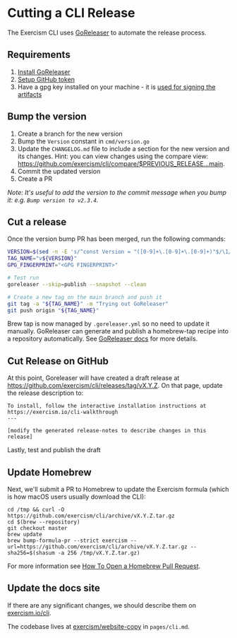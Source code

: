 # Cutting a CLI Release

The Exercism CLI uses [GoReleaser](https://goreleaser.com) to automate the release process.

## Requirements

1. [Install GoReleaser](https://goreleaser.com/install/)
1. [Setup GitHub token](https://goreleaser.com/scm/github/)
1. Have a gpg key installed on your machine - it is [used for signing the artifacts](https://goreleaser.com/customization/sign/)

## Bump the version

1. Create a branch for the new version
1. Bump the `Version` constant in `cmd/version.go`
1. Update the `CHANGELOG.md` file to include a section for the new version and its changes.
   Hint: you can view changes using the compare view: https://github.com/exercism/cli/compare/$PREVIOUS_RELEASE...main.
1. Commit the updated version
1. Create a PR

_Note: It's useful to add the version to the commit message when you bump it: e.g. `Bump version to v2.3.4`._

## Cut a release

Once the version bump PR has been merged, run the following commands:

```bash
VERSION=$(sed -n -E 's/^const Version = "([0-9]+\.[0-9]+\.[0-9]+)"$/\1/p' cmd/version.go)
TAG_NAME="v${VERSION}"
GPG_FINGERPRINT="<GPG FINGERPRINT>"

# Test run
goreleaser --skip=publish --snapshot --clean

# Create a new tag on the main branch and push it
git tag -a "${TAG_NAME}" -m "Trying out GoReleaser"
git push origin "${TAG_NAME}"
```

Brew tap is now managed by `.goreleaser.yml` so no need to update it manually.
GoReleaser can generate and publish a homebrew-tap recipe into a repository
automatically. See [GoReleaser docs](https://goreleaser.com/customization/homebrew/)
for more details.

## Cut Release on GitHub

At this point, Goreleaser will have created a draft release at https://github.com/exercism/cli/releases/tag/vX.Y.Z.
On that page, update the release description to:

```
To install, follow the interactive installation instructions at https://exercism.io/cli-walkthrough
---

[modify the generated release-notes to describe changes in this release]
```

Lastly, test and publish the draft

## Update Homebrew

Next, we'll submit a PR to Homebrew to update the Exercism formula (which is how macOS users usually download the CLI):

```
cd /tmp && curl -O https://github.com/exercism/cli/archive/vX.Y.Z.tar.gz
cd $(brew --repository)
git checkout master
brew update
brew bump-formula-pr --strict exercism --url=https://github.com/exercism/cli/archive/vX.Y.Z.tar.gz --sha256=$(shasum -a 256 /tmp/vX.Y.Z.tar.gz)
```

For more information see [How To Open a Homebrew Pull Request](https://docs.brew.sh/How-To-Open-a-Homebrew-Pull-Request).

## Update the docs site

If there are any significant changes, we should describe them on
[exercism.io/cli](https://exercism.io/cli).

The codebase lives at [exercism/website-copy](https://github.com/exercism/website-copy) in `pages/cli.md`.
